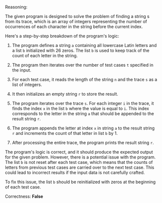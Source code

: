 Reasoning:

The given program is designed to solve the problem of finding a string s from its trace, which is an array of integers representing the number of occurrences of each character in the string before the current index.

Here's a step-by-step breakdown of the program's logic:

1. The program defines a string `a` containing all lowercase Latin letters and a list `b` initialized with 26 zeros. The list `b` is used to keep track of the count of each letter in the string.

2. The program then iterates over the number of test cases `t` specified in the input.

3. For each test case, it reads the length of the string `n` and the trace `s` as a list of integers.

4. It then initializes an empty string `r` to store the result.

5. The program iterates over the trace `s`. For each integer `i` in the trace, it finds the index `x` in the list `b` where the value is equal to `i`. This index corresponds to the letter in the string `a` that should be appended to the result string `r`.

6. The program appends the letter at index `x` in string `a` to the result string `r` and increments the count of that letter in list `b` by 1.

7. After processing the entire trace, the program prints the result string `r`.

The program's logic is correct, and it should produce the expected output for the given problem. However, there is a potential issue with the program. The list `b` is not reset after each test case, which means that the counts of letters from previous test cases are carried over to the next test case. This could lead to incorrect results if the input data is not carefully crafted.

To fix this issue, the list `b` should be reinitialized with zeros at the beginning of each test case.

Correctness: **False**